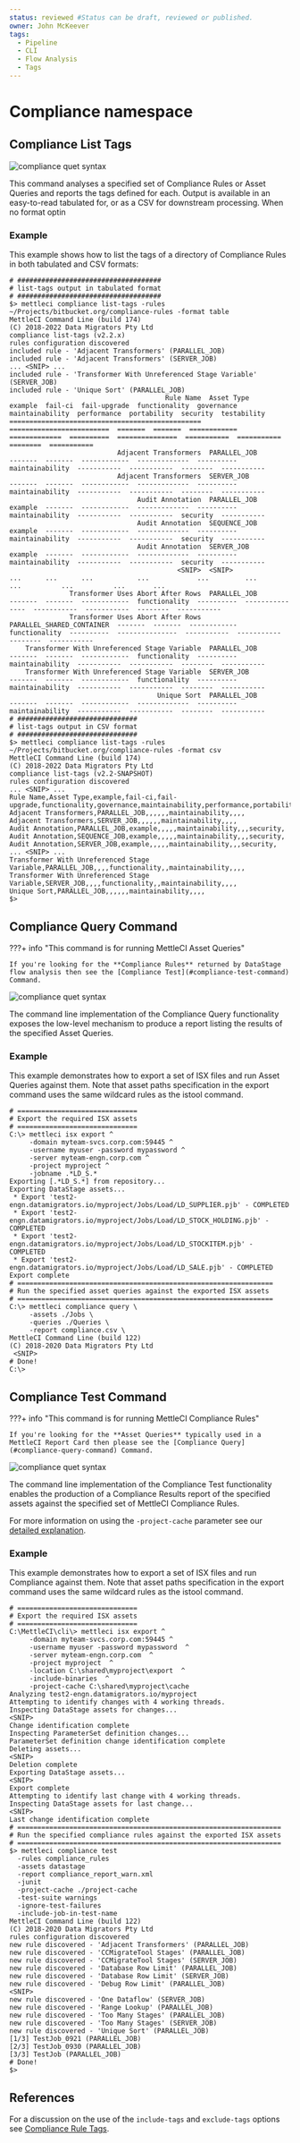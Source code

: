 ```yaml
---
status: reviewed #Status can be draft, reviewed or published. 
owner: John McKeever
tags:
  - Pipeline
  - CLI
  - Flow Analysis
  - Tags
---
```

# Compliance namespace

## Compliance List Tags

![compliance quet syntax](./images/compliance-list-tags.png "compliance quet syntax")

This command analyses a specified set of Compliance Rules or Asset Queries and reports the tags defined for each.  Output is available in an easy-to-read tabulated for, or as a CSV for downstream processing. When no format optin

### Example

This example shows how to list the tags of a directory of Compliance Rules in both tabulated and CSV formats:
      
```shell
# ####################################
# list-tags output in tabulated format
# ####################################
$> mettleci compliance list-tags -rules ~/Projects/bitbucket.org/compliance-rules -format table
MettleCI Command Line (build 174)
(C) 2018-2022 Data Migrators Pty Ltd
compliance list-tags (v2.2.x)
rules configuration discovered
included rule - 'Adjacent Transformers' (PARALLEL_JOB)
included rule - 'Adjacent Transformers' (SERVER_JOB)
... <SNIP> ...
included rule - 'Transformer With Unreferenced Stage Variable' (SERVER_JOB)
included rule - 'Unique Sort' (PARALLEL_JOB)
                                       Rule Name  Asset Type                 example  fail-ci  fail-upgrade  functionality  governance  maintainability  performance  portability  security  testability
================================================  =========================  =======  =======  ============  =============  ==========  ===============  ===========  ===========  ========  ===========
                           Adjacent Transformers  PARALLEL_JOB               -------  -------  ------------  -------------  ----------  maintainability  -----------  -----------  --------  -----------
                           Adjacent Transformers  SERVER_JOB                 -------  -------  ------------  -------------  ----------  maintainability  -----------  -----------  --------  -----------
                                Audit Annotation  PARALLEL_JOB               example  -------  ------------  -------------  ----------  maintainability  -----------  -----------  security  -----------
                                Audit Annotation  SEQUENCE_JOB               example  -------  ------------  -------------  ----------  maintainability  -----------  -----------  security  -----------
                                Audit Annotation  SERVER_JOB                 example  -------  ------------  -------------  ----------  maintainability  -----------  -----------  security  -----------
                                          <SNIP>  <SNIP>                     ...      ...      ...           ...            ...         ...              ...          ...          ...       ...
               Transformer Uses Abort After Rows  PARALLEL_JOB               -------  -------  ------------  functionality  ----------  ---------------  -----------  -----------  --------  -----------
               Transformer Uses Abort After Rows  PARALLEL_SHARED_CONTAINER  -------  -------  ------------  functionality  ----------  ---------------  -----------  -----------  --------  -----------
    Transformer With Unreferenced Stage Variable  PARALLEL_JOB               -------  -------  ------------  functionality  ----------  maintainability  -----------  -----------  --------  -----------
    Transformer With Unreferenced Stage Variable  SERVER_JOB                 -------  -------  ------------  functionality  ----------  maintainability  -----------  -----------  --------  -----------
                                     Unique Sort  PARALLEL_JOB               -------  -------  ------------  -------------  ----------  maintainability  -----------  -----------  --------  -----------
# ##############################
# list-tags output in CSV format
# ##############################
$> mettleci compliance list-tags -rules ~/Projects/bitbucket.org/compliance-rules -format csv
MettleCI Command Line (build 174)
(C) 2018-2022 Data Migrators Pty Ltd
compliance list-tags (v2.2-SNAPSHOT)
rules configuration discovered
... <SNIP> ...
Rule Name,Asset Type,example,fail-ci,fail-upgrade,functionality,governance,maintainability,performance,portability,security,testability
Adjacent Transformers,PARALLEL_JOB,,,,,,maintainability,,,,
Adjacent Transformers,SERVER_JOB,,,,,,maintainability,,,,
Audit Annotation,PARALLEL_JOB,example,,,,,maintainability,,,security,
Audit Annotation,SEQUENCE_JOB,example,,,,,maintainability,,,security,
Audit Annotation,SERVER_JOB,example,,,,,maintainability,,,security,
... <SNIP> ...
Transformer With Unreferenced Stage Variable,PARALLEL_JOB,,,,functionality,,maintainability,,,,
Transformer With Unreferenced Stage Variable,SERVER_JOB,,,,functionality,,maintainability,,,,
Unique Sort,PARALLEL_JOB,,,,,,maintainability,,,,
$>
```
 
## Compliance Query Command
 
???+ info "This command is for running MettleCI Asset Queries"

    If you're looking for the **Compliance Rules** returned by DataStage flow analysis then see the [Compliance Test](#compliance-test-command) Command.

![compliance quet syntax](./images/compliance-query.png "compliance quet syntax")

The command line implementation of the Compliance Query functionality exposes the low-level mechanism to produce a report listing the results of the specified Asset Queries.

### Example

This example demonstrates how to export  a set of ISX files and run Asset Queries against them. Note that asset paths specification in the export command uses the same wildcard rules as the istool command.

```shell
# ============================== 
# Export the required ISX assets
# ============================== 
C:\> mettleci isx export ^
     -domain myteam-svcs.corp.com:59445 ^
     -username myuser -password mypassword ^
     -server myteam-engn.corp.com ^
     -project myproject ^
     -jobname .*LD_S.*
Exporting [.*LD_S.*] from repository...
Exporting DataStage assets...
 * Export 'test2-engn.datamigrators.io/myproject/Jobs/Load/LD_SUPPLIER.pjb' - COMPLETED
 * Export 'test2-engn.datamigrators.io/myproject/Jobs/Load/LD_STOCK_HOLDING.pjb' - COMPLETED
 * Export 'test2-engn.datamigrators.io/myproject/Jobs/Load/LD_STOCKITEM.pjb' - COMPLETED
 * Export 'test2-engn.datamigrators.io/myproject/Jobs/Load/LD_SALE.pjb' - COMPLETED
Export complete
# ================================================================
# Run the specified asset queries against the exported ISX assets
# ================================================================
C:\> mettleci compliance query \
     -assets ./Jobs \
     -queries ./Queries \
     -report compliance.csv \
MettleCI Command Line (build 122)
(C) 2018-2020 Data Migrators Pty Ltd
 <SNIP>
# Done!
C:\>
```

## Compliance Test Command

???+ info "This command is for running MettleCI Compliance Rules"

    If you're looking for the **Asset Queries** typically used in a MettleCI Report Card then please see the [Compliance Query](#compliance-query-command) Command.

![compliance quet syntax](./images/compliance-test.png "compliance quet syntax")

The command line implementation of the Compliance Test functionality enables the production of a Compliance Results report of the specified assets against the specified set of MettleCI Compliance Rules.

For more information on using the `-project-cache` parameter see our [detailed explanation]().

### Example

This example demonstrates how to export  a set of ISX files and run Compliance against them. Note that asset paths specification in the export command uses the same wildcard rules as the istool command.

```shell
# ============================== 
# Export the required ISX assets
# ============================== 
C:\MettleCI\cli\> mettleci isx export ^
     -domain myteam-svcs.corp.com:59445 ^
     -username myuser -password mypassword  ^
     -server myteam-engn.corp.com  ^
     -project myproject  ^
     -location C:\shared\myproject\export  ^
     -include-binaries  ^
     -project-cache C:\shared\myproject\cache
Analyzing test2-engn.datamigrators.io/myproject
Attempting to identify changes with 4 working threads.
Inspecting DataStage assets for changes...
<SNIP>
Change identification complete
Inspecting ParameterSet definition changes...
ParameterSet definition change identification complete
Deleting assets...
<SNIP>
Deletion complete
Exporting DataStage assets...
<SNIP>
Export complete
Attempting to identify last change with 4 working threads.
Inspecting DataStage assets for last change...
<SNIP>
Last change identification complete
# ==================================================================
# Run the specified compliance rules against the exported ISX assets
# ==================================================================
$> mettleci compliance test
  -rules compliance_rules
  -assets datastage
  -report compliance_report_warn.xml
  -junit
  -project-cache ./project-cache
  -test-suite warnings
  -ignore-test-failures
  -include-job-in-test-name
MettleCI Command Line (build 122)
(C) 2018-2020 Data Migrators Pty Ltd
rules configuration discovered
new rule discovered - 'Adjacent Transformers' (PARALLEL_JOB)
new rule discovered - 'CCMigrateTool Stages' (PARALLEL_JOB)
new rule discovered - 'CCMigrateTool Stages' (SERVER_JOB)
new rule discovered - 'Database Row Limit' (PARALLEL_JOB)
new rule discovered - 'Database Row Limit' (SERVER_JOB)
new rule discovered - 'Debug Row Limit' (PARALLEL_JOB)
<SNIP>
new rule discovered - 'One Dataflow' (SERVER_JOB)
new rule discovered - 'Range Lookup' (PARALLEL_JOB)
new rule discovered - 'Too Many Stages' (PARALLEL_JOB)
new rule discovered - 'Too Many Stages' (SERVER_JOB)
new rule discovered - 'Unique Sort' (PARALLEL_JOB)
[1/3] TestJob_0921 (PARALLEL_JOB)
[2/3] TestJob_0930 (PARALLEL_JOB)
[3/3] TestJob (PARALLEL_JOB)
# Done!
$>
```

## References

For a discussion on the use of the `include-tags` and `exclude-tags` options see [Compliance Rule Tags]().